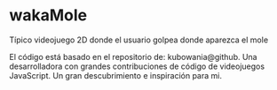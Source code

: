 # wakaMole
Típico videojuego 2D donde el usuario golpea donde aparezca el mole 

El código está basado en el repositorio de: kubowania@github.
Una desarrolladora con grandes contribuciones de código de videojuegos JavaScript.
Un gran descubrimiento e inspiración para mi.
